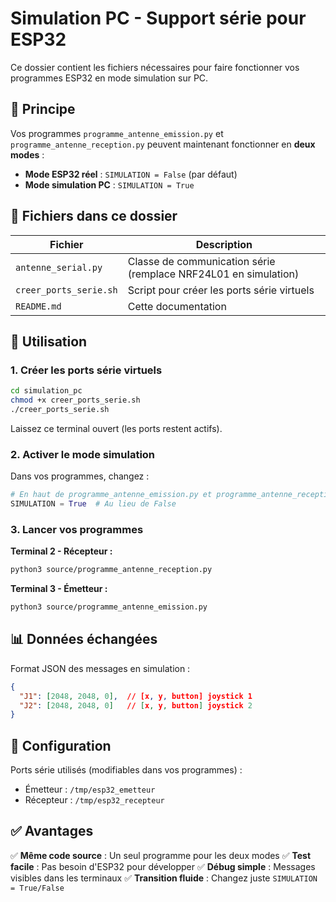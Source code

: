 # Simulation PC - Support série pour ESP32

Ce dossier contient les fichiers nécessaires pour faire fonctionner vos programmes ESP32 en mode simulation sur PC.

## 🎯 Principe

Vos programmes `programme_antenne_emission.py` et `programme_antenne_reception.py` peuvent maintenant fonctionner en **deux modes** :

- **Mode ESP32 réel** : `SIMULATION = False` (par défaut)
- **Mode simulation PC** : `SIMULATION = True`

## 📁 Fichiers dans ce dossier

| Fichier | Description |
|---------|-------------|
| `antenne_serial.py` | Classe de communication série (remplace NRF24L01 en simulation) |
| `creer_ports_serie.sh` | Script pour créer les ports série virtuels |
| `README.md` | Cette documentation |

## 🚀 Utilisation

### 1. Créer les ports série virtuels

```bash
cd simulation_pc
chmod +x creer_ports_serie.sh
./creer_ports_serie.sh
```

Laissez ce terminal ouvert (les ports restent actifs).

### 2. Activer le mode simulation

Dans vos programmes, changez :
```python
# En haut de programme_antenne_emission.py et programme_antenne_reception.py
SIMULATION = True  # Au lieu de False
```

### 3. Lancer vos programmes

**Terminal 2 - Récepteur :**
```bash
python3 source/programme_antenne_reception.py
```

**Terminal 3 - Émetteur :**
```bash
python3 source/programme_antenne_emission.py
```

## 📊 Données échangées

Format JSON des messages en simulation :
```json
{
  "J1": [2048, 2048, 0],  // [x, y, button] joystick 1
  "J2": [2048, 2048, 0]   // [x, y, button] joystick 2
}
```

## 🔧 Configuration

Ports série utilisés (modifiables dans vos programmes) :
- Émetteur : `/tmp/esp32_emetteur`
- Récepteur : `/tmp/esp32_recepteur`

## ✅ Avantages

✅ **Même code source** : Un seul programme pour les deux modes
✅ **Test facile** : Pas besoin d'ESP32 pour développer
✅ **Débug simple** : Messages visibles dans les terminaux
✅ **Transition fluide** : Changez juste `SIMULATION = True/False`
